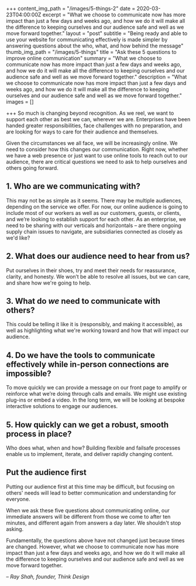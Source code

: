 +++
content_img_path = "/images/5-things-2"
date = 2020-03-23T04:00:00Z
excerpt = "What we choose to communicate now has more impact than just a few days and weeks ago, and how we do it will make all the difference to keeping ourselves and our audience safe and well as we move forward together."
layout = "post"
subtitle = "Being ready and able to use your website for communicating effectively is made simpler by answering questions about the who, what, and how behind the message"
thumb_img_path = "/images/5-things"
title = "Ask these 5 questions to improve online communication"
summary = "What we choose to communicate now has more impact than just a few days and weeks ago, and how we do it will make all the difference to keeping ourselves and our audience safe and well as we move forward together."
description = "What we choose to communicate now has more impact than just a few days and weeks ago, and how we do it will make all the difference to keeping ourselves and our audience safe and well as we move forward together."
images = []
   
+++
So much is changing beyond recognition. As we reel, we want to support each other as best we can, wherever we are. Enterprises have been handed greater responsibilities, face challenges with no preparation, and are looking for ways to care for their audience and themselves.

Given the circumstances we all face, we will be increasingly online. We need to consider how this changes our communication. Right now, whether we have a web presence or just want to use online tools to reach out to our audience, there are critical questions we need to ask to help ourselves and others going forward.

## 1. Who are we communicating with?

This may not be as simple as it seems. There may be multiple audiences, depending on the service we offer. For now, our online audience is going to include most of our workers as well as our customers, guests, or clients, and we’re looking to establish support for each other. As an enterprise, we need to be sharing with our verticals and horizontals – are there ongoing supply chain issues to navigate, are subsidiaries connected as closely as we'd like?

## 2. What does our audience need to hear from us?

Put ourselves in their shoes, try and meet their needs for reassurance, clarity, and honesty. We won’t be able to resolve all issues, but we can care, and share how we're going to help.

## 3. What do _we_ need to communicate with others?

This could be telling it like it is (responsibly, and making it accessible), as well as highlighting what we're working toward and how that will impact our audience.

## 4. Do we have the tools to communicate effectively while in-person connections are impossible?

To move quickly we can provide a message on our front page to amplify or reinforce what we’re doing through calls and emails. We might use existing plug-ins or embed a video. In the long term, we will be looking at bespoke interactive solutions to engage our audiences.

## 5. How quickly can we get a robust, smooth process in place?

Who does what, when and how? Building flexible and failsafe processes enable us to implement, iterate, and deliver rapidly changing content.

## Put the audience first

Putting our audience first at this time may be difficult, but focusing on others' needs will lead to better communication and understanding for everyone.

When we ask these five questions about communicating online, our immediate answers will be different from those we come to after ten minutes, and different again from answers a day later. We shouldn't stop asking.

Fundamentally, the questions above have not changed just because times are changed. However, what we choose to communicate now has more impact than just a few days and weeks ago, and how we do it will make all the difference to keeping ourselves and our audience safe and well as we move forward together.

_– Ray Shah, founder, Think Design_